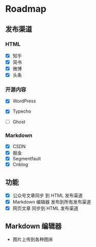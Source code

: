 # Roadmap

## 发布渠道

### HTML
- [x] 知乎
- [x] 简书
- [x] 微博
- [x] 头条

### 开源内容
- [x] WordPress
- [x] Typecho
- [ ] Ghost


### Markdown

- [x] CSDN
- [x] 掘金
- [x] Segmentfault
- [x] Cnblog

## 功能

- [x] 公众号文章同步 到 HTML 发布渠道
- [x] Markdown 编辑器 发布到所有发布渠道
- [x] 网页文章 同步到 HTML 发布渠道

## Markdown 编辑器
- 图片上传到各种图床



